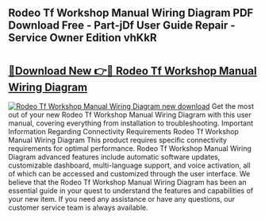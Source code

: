 ## Rodeo Tf Workshop Manual Wiring Diagram PDF Download Free - Part-jDf User Guide Repair - Service Owner Edition vhKkR

# <h2><a href="http://bc82496.oget.top/?id=Rodeo+Tf+Workshop+Manual+Wiring+Diagram">🔗Download New 👉🔴 Rodeo Tf Workshop Manual Wiring Diagram</a></h2>

[![Rodeo Tf Workshop Manual Wiring Diagram new download](https://i.imgur.com/5g1atiW.png)](http://bc82496.oget.top/?id=Rodeo+Tf+Workshop+Manual+Wiring+Diagram)
Get the most out of your new Rodeo Tf Workshop Manual Wiring Diagram with this user manual, covering everything from installation to troubleshooting. Important Information Regarding Connectivity Requirements Rodeo Tf Workshop Manual Wiring Diagram This product requires specific connectivity requirements for optimal performance. Rodeo Tf Workshop Manual Wiring Diagram advanced features include automatic software updates, customizable dashboard, multi-language support, and voice activation, all of which can be accessed and customized through the user interface. We believe that the Rodeo Tf Workshop Manual Wiring Diagram has been an essential guide in your quest to understand the features and capabilities of your new item. If you need any assistance or have any questions, our customer service team is always available.
